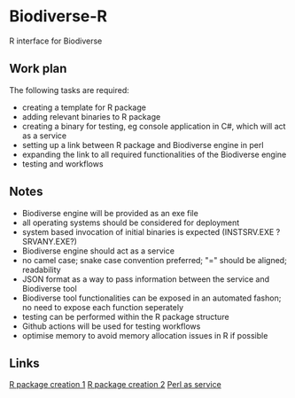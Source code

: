 # Biodiverse-R
R interface for Biodiverse

## Work plan
The following tasks are required:
- creating a template for R package
- adding relevant binaries to R package
- creating a binary for testing, eg console application in C#, which will act as a service
- setting up a link between R package and Biodiverse engine in perl
- expanding the link to all required functionalities of the Biodiverse engine
- testing and workflows

## Notes
- Biodiverse engine will be provided as an exe file
- all operating systems should be considered for deployment
- system based invocation of initial binaries is expected (INSTSRV.EXE ? SRVANY.EXE?)
- Biodiverse engine should act as a service
- no camel case; snake case convention preferred; "=" should be aligned; readability
- JSON format as a way to pass information between the service and Biodiverse tool
- Biodiverse tool functionalities can be exposed in an automated fashon; no need to expose each function seperately
- testing can be performed within the R package structure
- Github actions will be used for testing workflows
- optimise memory to avoid memory allocation issues in R if possible

## Links
[R package creation 1](https://r-pkgs.org/index.html)
[R package creation 2](https://tinyheero.github.io/jekyll/update/2015/07/26/making-your-first-R-package.html)
[Perl as service](https://www.sevenforums.com/general-discussion/271670-perl-file-pl-file-arguments-windows-service.html)
